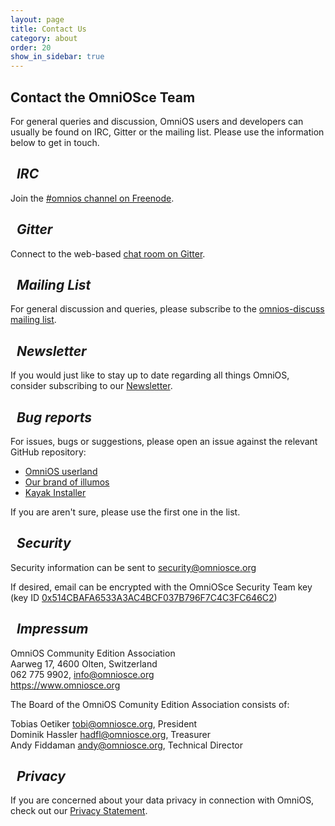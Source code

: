 ```yaml
---
layout: page
title: Contact Us
category: about
order: 20
show_in_sidebar: true
---
```


## Contact the OmniOSce Team

For general queries and discussion, OmniOS users and developers can usually be
found on IRC, Gitter or the mailing list. Please use the information below
to get in touch.

## <i class="fal fa-hashtag">&nbsp;&nbsp;IRC</i>

Join the [#omnios channel on Freenode](http://webchat.freenode.net?randomnick=1&channels=%23omnios&uio=d4).

## <i class="fal fa-comments">&nbsp;&nbsp;Gitter</i>

Connect to the web-based [chat room on Gitter](https://gitter.im/omniosorg/Lobby).

## <i class="fal fa-quote-right">&nbsp;&nbsp;Mailing List</i>

For general discussion and queries, please subscribe to the
[omnios-discuss mailing list](https://illumos.topicbox.com/groups/omnios-discuss).

## <i class="fal fa-newspaper">&nbsp;&nbsp;Newsletter</i>

If you would just like to stay up to date regarding all things OmniOS,
consider subscribing to our [Newsletter](http://eepurl.com/dL1z7k).

## <i class="fal fa-bug">&nbsp;&nbsp;Bug reports</i>

For issues, bugs or suggestions, please open an issue against the relevant
GitHub repository:

* [OmniOS userland](https://github.com/omniosorg/omnios-build/issues/new)
* [Our brand of illumos](https://github.com/omniosorg/illumos-omnios/issues/new)
* [Kayak Installer](https://github.com/omniosorg/kayak/issues/new)

If you are aren't sure, please use the first one in the list.

## <i class="fal fa-shield-alt">&nbsp;&nbsp;Security</i>

Security information can be sent to <security@omniosce.org>

If desired, email can be encrypted with the OmniOSce Security Team key
<br>
(key ID
[0x514CBAFA6533A3AC4BCF037B796F7C4C3FC646C2](https://sks-keyservers.net/pks/lookup?op=get&search=0x514CBAFA6533A3AC4BCF037B796F7C4C3FC646C2))

## <i class="fal fa-building">&nbsp;&nbsp;Impressum</i>

OmniOS Community Edition Association<br/>
Aarweg 17, 4600 Olten, Switzerland <br/>
062 775 9902, info@omniosce.org<br/>
<https://www.omniosce.org>

The Board of the OmniOS Comunity Edition Association consists of:

Tobias Oetiker <tobi@omniosce.org>, President<br/>
Dominik Hassler <hadfl@omniosce.org>, Treasurer<br/>
Andy Fiddaman <andy@omniosce.org>, Technical Director

## <i class="fal fa-badge-check">&nbsp;&nbsp;Privacy</i>

If you are concerned about your data privacy in connection with OmniOS,
check out our [Privacy Statement](privacy.html).
